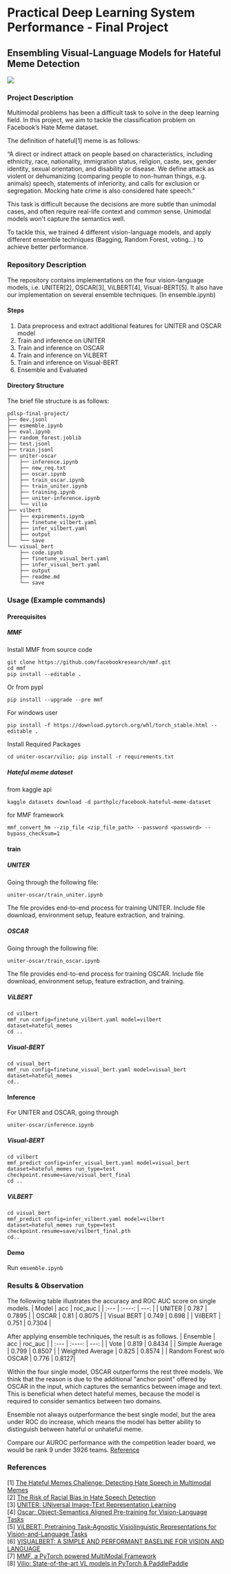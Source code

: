 # Practical Deep Learning System Performance - Final Project
## Ensembling Visual-Language Models for Hateful Meme Detection



![](https://i.imgur.com/xMbCbqS.png)

### Project Description

Multimodal problems has been a difficult task to solve in the deep learning field. In this project, we aim to tackle the classification problem on Facebook’s Hate Meme dataset.

The definition of hateful[1] meme is as follows:

“A direct or indirect attack on people based on characteristics, including ethnicity, race, nationality, immigration status, religion, caste, sex, gender identity, sexual orientation, and disability or disease. We define attack as violent or dehumanizing (comparing people to non-human things, e.g. animals) speech, statements of inferiority, and calls for exclusion or segregation. Mocking hate crime is also considered hate speech.”

This task is difficult because the decisions are more subtle than unimodal cases, and often require real-life context and common sense. Unimodal models won't capture the semantics well.

To tackle this, we trained 4 different vision-language models, and apply different ensemble techniques (Bagging, Random Forest, voting…) to achieve better performance.


### Repository Description

The repository contains implementations on the four vision-language models, i.e. UNITER[2], OSCAR[3], ViLBERT[4], Visual-BERT[5]. It also have our implementation on several ensemble techniques. (In ensemble.ipynb)

#### Steps
1. Data preprocess and extract additional features for UNITER and OSCAR model
2. Train and inference on UNITER
3. Train and inference on OSCAR
4. Train and inference on ViLBERT
5. Train and inference on Visual-BERT
6. Ensemble and Evaluated


#### Directory Structure
The brief file structure is as follows:
```
pdlsp-final-project/
├── dev.jsonl
├── esmemble.ipynb
├── eval.ipynb
├── random_forest.joblib
├── test.jsonl
├── train.jsonl
├── uniter-oscar
│   ├── inference.ipynb
│   ├── new_req.txt
│   ├── oscar.ipynb
│   ├── train_oscar.ipynb
│   ├── train_uniter.ipynb
│   ├── training.ipynb
│   ├── uniter-inference.ipynb
│   └── vilio
├── vilbert
│   ├── expirements.ipynb
│   ├── finetune_vilbert.yaml
│   ├── infer_vilbert.yaml
│   ├── output
│   └── save
└── visual_bert
    ├── code.ipynb
    ├── finetune_visual_bert.yaml
    ├── infer_visual_bert.yaml
    ├── output
    ├── readme.md
    └── save
```


### Usage (Example commands)

#### Prerequisites


##### MMF
Install MMF from source code
```
git clone https://github.com/facebookresearch/mmf.git
cd mmf
pip install --editable .
```

Or from pypl
```
pip install --upgrade --pre mmf
```

For windows user
```
pip install -f https://download.pytorch.org/whl/torch_stable.html --editable .
```

Install Required Packages
```
cd uniter-oscar/vilio; pip install -r requirements.txt
```

##### Hateful meme dataset

from kaggle api
```
kaggle datasets download -d parthplc/facebook-hateful-meme-dataset
```

for MMF framework
```
mmf_convert_hm --zip_file <zip_file_path> --password <password> --bypass_checksum=1
```


#### train

##### UNITER
Going through the following file:
```
uniter-oscar/train_uniter.ipynb
```
The file provides end-to-end process for training UNITER. Include file download, environment setup,  feature extraction, and training.

##### OSCAR
Going through the following file:
```
uniter-oscar/train_oscar.ipynb
```
The file provides end-to-end process for training OSCAR. Include file download, environment setup,  feature extraction, and training.



##### ViLBERT
```
cd vilbert
mmf_run config=finetune_vilbert.yaml model=vilbert dataset=hateful_memes
cd ..
```

##### Visual-BERT
```
cd visual_bert
mmf_run config=finetune_visual_bert.yaml model=visual_bert dataset=hateful_memes
cd..
```
 

#### Inference

For UNITER and OSCAR, going through
```
uniter-oscar/inference.ipynb
```


##### Visual-BERT
```
cd vilbert
mmf_predict config=infer_visual_bert.yaml model=visual_bert dataset=hateful_memes run_type=test checkpoint.resume=save/visual_bert_final
cd ..
```
##### ViLBERT
```
cd visual_bert
mmf_predict config=infer_vilbert.yaml model=vilbert dataset=hateful_memes run_type=test checkpoint.resume=save/vilbert_final.pth
cd..
```


#### Demo

Run `emsemble.ipynb`

### Results & Observation
The following table illustrates the accuracy and ROC AUC score on single models.
| Model      | acc | roc_auc     |
| :---        |    :----:   |          ---: |
| UNITER      | 0.787       | 0.7895   |
| OSCAR   | 0.81        | 0.8075      |
| Visual BERT   | 0.749        | 0.698     |
| VilBERT   | 0.751       | 0.7304      |

After applying ensemble techniques, the result is as follows.
| Ensemble      | acc | roc_auc     |
| :---        |    :----:   |          ---: |
| Vote      | 0.819       | 0.8434  |
| Simple Average  |    0.799    |   0.8507   |
| Weighted Average  |   0.825     | 0.8574  |
| Random Forest  w/o OSCAR  |    0.776   | 0.8127|


Within the four single model, OSCAR outperforms the rest three models. We think that the reason is due to the additional "anchor point" offered by OSCAR in the input, which captures the semantics between image and text. This is beneficial when detect hateful memes, because the model is required to consider semantics between two domains.

Ensemble not always outperformance the best single model, but the area under ROC do increase, which means the model has better ability to distinguish between hateful or unhateful meme.

Compare our AUROC performance with the competition leader board, we would be rank 9 under 3926 teams. [Reference](https://www.drivendata.org/competitions/64/hateful-memes/leaderboard/)


### References
[1] [The Hateful Memes Challenge: Detecting Hate Speech in Multimodal Memes](https://arxiv.org/pdf/2005.04790.pdf)    
[2] [The Risk of Racial Bias in Hate Speech Detection](https://aclanthology.org/P19-1163/)    
[3] [UNITER: UNiversal Image-TExt Representation Learning](https://arxiv.org/abs/1909.11740)    
[4] [Oscar: Object-Semantics Aligned Pre-training for Vision-Language Tasks](https://arxiv.org/pdf/2004.06165.pdf)    
[5] [ViLBERT: Pretraining Task-Agnostic Visiolinguistic Representations for Vision-and-Language Tasks](https://arxiv.org/pdf/1908.02265.pdf)    
[6] [VISUALBERT: A SIMPLE AND PERFORMANT BASELINE FOR VISION AND LANGUAGE](https://arxiv.org/pdf/1908.03557.pdf)    
[7] [MMF, a PyTorch powered MultiModal Framework](https://mmf.sh/)    
[8] [Vilio: State-of-the-art VL models in PyTorch & PaddlePaddle](https://github.com/Muennighoff/vilio)    
